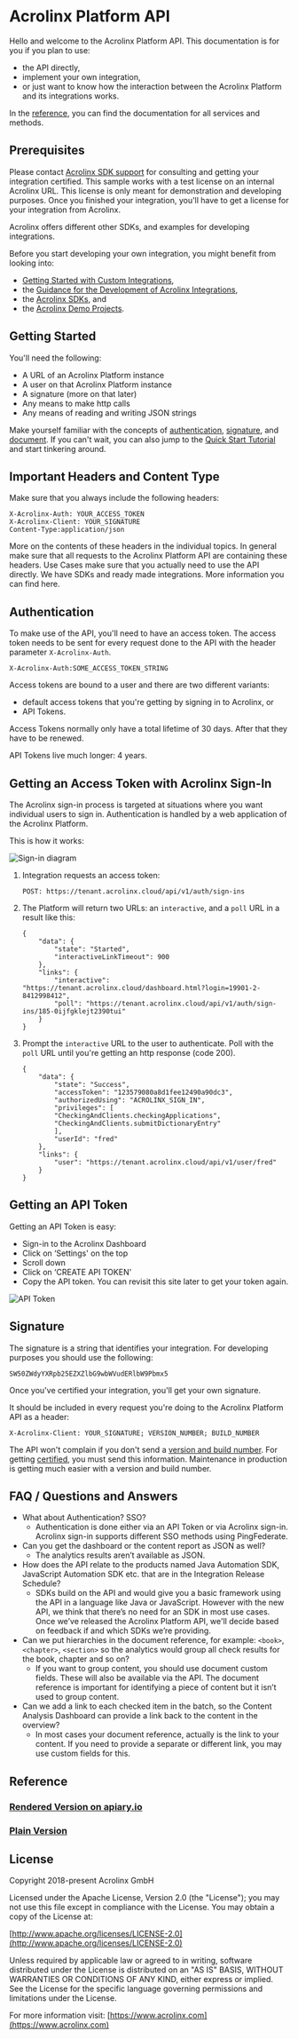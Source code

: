 # Acrolinx Platform API

Hello and welcome to the Acrolinx Platform API.
This documentation is for you if you plan to use:

* the API directly,
* implement your own integration,
* or just want to know how the interaction between the Acrolinx Platform and its integrations works.

In the [reference](#reference), you can find the documentation for all services and methods.

## Prerequisites

Please contact [Acrolinx SDK support](https://github.com/acrolinx/acrolinx-coding-guidance/blob/master/topics/sdk-support.md)
for consulting and getting your integration certified.
This sample works with a test license on an internal Acrolinx URL.
This license is only meant for demonstration and developing purposes.
Once you finished your integration, you'll have to get a license for your integration from Acrolinx.
  
Acrolinx offers different other SDKs, and examples for developing integrations.

Before you start developing your own integration, you might benefit from looking into:

* [Getting Started with Custom Integrations](https://docs.acrolinx.com/customintegrations),
* the [Guidance for the Development of Acrolinx Integrations](https://github.com/acrolinx/acrolinx-coding-guidance),
* the [Acrolinx SDKs](https://github.com/acrolinx?q=sdk), and
* the [Acrolinx Demo Projects](https://github.com/acrolinx?q=demo).

## Getting Started

You'll need the following:

* A URL of an Acrolinx Platform instance
* A user on that Acrolinx Platform instance
* A signature (more on that later)
* Any means to make http calls
* Any means of reading and writing JSON strings

Make yourself familiar with the concepts of [authentication](https://github.com/acrolinx/acrolinx-coding-guidance/blob/master/topics/configuration.md),
[signature](https://github.com/acrolinx/acrolinx-coding-guidance/blob/master/topics/packaging.md#packaging),
and [document](https://github.com/acrolinx/acrolinx-coding-guidance/blob/master/topics/text-extraction.md).
If you can't wait, you can also jump to the [Quick Start Tutorial](quickstart.md) and start tinkering around.

## Important Headers and Content Type

Make sure that you always include the following headers:

```HTTP
X-Acrolinx-Auth: YOUR_ACCESS_TOKEN
X-Acrolinx-Client: YOUR_SIGNATURE
Content-Type:application/json
```

More on the contents of these headers in the individual topics.
In general make sure that all requests to the Acrolinx Platform API are containing these headers.
Use Cases make sure that you actually need to use the API directly. We have SDKs and ready made integrations.
More information you can find here.

## Authentication

To make use of the API, you'll need to have an access token.
The access token needs to be sent for every request done to the API with the header parameter `X-Acrolinx-Auth`.

```HTTP
X-Acrolinx-Auth:SOME_ACCESS_TOKEN_STRING
```

Access tokens are bound to a user and there are two different variants:

* default access tokens that you're getting by signing in to Acrolinx, or
* API Tokens.

Access Tokens normally only have a total lifetime of 30 days. After that they have to be renewed.

API Tokens live much longer: 4 years.

## Getting an Access Token with Acrolinx Sign-In

The Acrolinx sign-in process is targeted at situations where you want individual users to sign in.
Authentication is handled by a web application of the Acrolinx Platform.

This is how it works:

![Sign-in diagram](doc/sign-in.png)

1. Integration requests an access token:

    ```HTTP
    POST: https://tenant.acrolinx.cloud/api/v1/auth/sign-ins
    ```

2. The Platform will return two URLs: an `interactive`, and a `poll` URL in a result like this:

    ```HTTP
    {
        "data": {
            "state": "Started",
            "interactiveLinkTimeout": 900
        },
        "links": {
            "interactive": "https://tenant.acrolinx.cloud/dashboard.html?login=19901-2-8412998412",
            "poll": "https://tenant.acrolinx.cloud/api/v1/auth/sign-ins/185-0ijfgklejt2390tui"
        }
    }
    ```

3. Prompt the `interactive` URL to the user to authenticate.
    Poll with the `poll` URL until you're getting an http response (code 200).

    ```HTTP
    {
        "data": {
            "state": "Success",
            "accessToken": "123579080a8d1fee12490a90dc3",
            "authorizedUsing": "ACROLINX_SIGN_IN",
            "privileges": [
            "CheckingAndClients.checkingApplications",
            "CheckingAndClients.submitDictionaryEntry"
            ],
            "userId": "fred"
        },
        "links": {
            "user": "https://tenant.acrolinx.cloud/api/v1/user/fred"
        }
    }
    ```

## Getting an API Token

Getting an API Token is easy:

* Sign-in to the Acrolinx Dashboard
* Click on ‘Settings' on the top
* Scroll down
* Click on ‘CREATE API TOKEN'
* Copy the API token. You can revisit this site later to get your token again.

![API Token](doc/creating_api_token.gif)

## Signature

The signature is a string that identifies your integration.
For developing purposes you should use the following:

```TEXT
SW50ZWdyYXRpb25EZXZlbG9wbWVudERlbW9Pbmx5
```

Once you've certified your integration, you'll get your own signature.

It should be included in every request you're doing to the Acrolinx Platform API as a header:

```HTTP
X-Acrolinx-Client: YOUR_SIGNATURE; VERSION_NUMBER; BUILD_NUMBER
```

The API won't complain if you don't send a
[version and build number](https://github.com/acrolinx/acrolinx-coding-guidance/blob/master/topics/project-setup.md#version-information).
For getting [certified](https://github.com/acrolinx/acrolinx-coding-guidance/blob/master/topics/checklist.md),
you must send this information.
Maintenance in production is getting much easier with a version and build number.

## FAQ / Questions and Answers

* What about Authentication? SSO?
    + Authentication is done either via an API Token or via Acrolinx sign-in.
      Acrolinx sign-in supports different SSO methods using PingFederate.
* Can you get the dashboard or the content report as JSON as well?
    + The analytics results aren’t available as JSON.
* How does the API relate to the products named Java Automation SDK, JavaScript Automation SDK etc.
   that are in the Integration Release Schedule?
    + SDKs build on the API and would give you a basic framework using the API in a language like Java or JavaScript.
      However with the new API, we think that there’s no need for an SDK in most use cases.
      Once we’ve released the Acrolinx Platform API, we'll decide based on feedback if and which SDKs we’re providing.
* Can we put hierarchies in the document reference, for example: `<book>`, `<chapter>`, `<section>`
  so the analytics would group all check results for the book, chapter and so on?
    + If you want to group content, you should use document custom fields.
      These will also be available via the API.
      The document reference is important for identifying a piece of content but it isn’t used to group content.
* Can we add a link to each checked item in the batch, so the Content Analysis Dashboard can provide a link back
  to the content in the overview?
    + In most cases your document reference, actually is the link to your content.
      If you need to provide a separate or different link, you may use custom fields for this.

## Reference

### [Rendered Version on apiary.io](https://acrolinxapi.docs.apiary.io/#)

### [Plain Version](apiary.apib)

## License

Copyright 2018-present Acrolinx GmbH

Licensed under the Apache License, Version 2.0 (the "License");
you may not use this file except in compliance with the License.
You may obtain a copy of the License at:

[http://www.apache.org/licenses/LICENSE-2.0](http://www.apache.org/licenses/LICENSE-2.0)

Unless required by applicable law or agreed to in writing, software
distributed under the License is distributed on an "AS IS" BASIS,
WITHOUT WARRANTIES OR CONDITIONS OF ANY KIND, either express or implied.
See the License for the specific language governing permissions and
limitations under the License.

For more information visit: [https://www.acrolinx.com](https://www.acrolinx.com)
